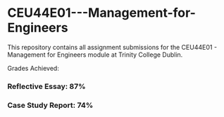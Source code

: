 # CEU44E01---Management-for-Engineers
This repository contains all assignment submissions for the CEU44E01 - Management for Engineers module at Trinity College Dublin.

Grades Achieved:
### Reflective Essay: 87%
### Case Study Report: 74%

